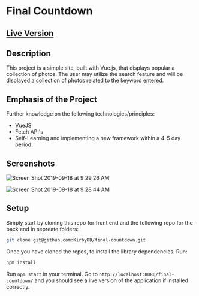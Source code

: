 # Final Countdown

## [Live Version](https://kirbydd.github.io/final-countdown/)

## Description

This project is a simple site, built with Vue.js, that displays popular a collection of photos. The user may utilize the search feature and will be displayed a collection of photos related to the keyword entered.

## Emphasis of the Project

Further knowledge on the following technologies/principles:

- VueJS
- Fetch API's
- Self-Learning and implementing a new framework within a 4-5 day period

## Screenshots

![Screen Shot 2019-09-18 at 9 29 26 AM](https://user-images.githubusercontent.com/36940278/65163392-5e794c00-da2a-11e9-9bd3-93934709b6cc.png)

![Screen Shot 2019-09-18 at 9 28 44 AM](https://user-images.githubusercontent.com/36940278/65163385-5b7e5b80-da2a-11e9-845c-fc7528ccd287.png)

## Setup

Simply start by cloning this repo for front end and the following repo for the back end in sepreate folders:

```bash
git clone git@github.com:KirbyDD/final-countdown.git
```

Once you have cloned the repos, to install the library dependencies. Run:

```bash
npm install
```

Run `npm start` in your terminal. Go to `http://localhost:8080/final-countdown/` and you should see a live version of the application if installed correctly.
